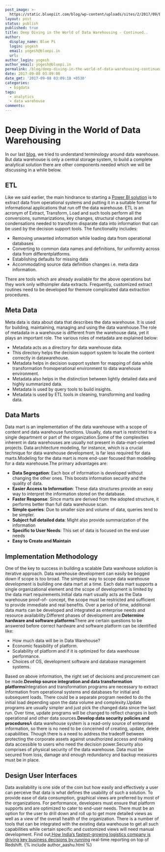 ```yaml
---
post_image: >-
  https://static.bluepiit.com/blog/wp-content/uploads/sites/2/2017/09/Blog-Deepdiving_DataWarehouse-2.jpg
layout: post
status: publish
published: true
title: Deep Diving in the World of Data Warehousing - Continued..
author:
  display_name: Blue Pi
  login: yogesh
  email: yogesh@bluepi.in
  url:
author_login: yogesh
author_email: yogesh@bluepi.in
permalink: /blog/deep-diving-in-the-world-of-data-warehousing-continued/
date: 2017-09-08 03:09:00
date_gmt: '2017-09-08 03:09:18 +0530'
categories:
  - bigdata
tags:
  - analytics
  - data warehouse
comments:
---
```

# Deep Diving in the World of Data Warehousing

In our last [blog](https://www.bluepiit.com/blog/deep-diving-in-the-world-of-data-warehousing/), we tried to understand terminology around data warehouse. But data warehouse is only a central storage system, to build a complete analytical solution there are other components needed which we will be discussing in a while below.

## ETL

Like we said earlier, the main hindrance to starting a [Power BI solution](https://www.bluepiit.com/blog/in-data-we-trust-power-bi-and-its-capabilities/) is to extract data from operational systems and putting it in a suitable format for informational applications that run off the data warehouse. ETL is an acronym of Extract, Transform, Load and such tools perform all the conversions, summarizations, key changes, structural changes and condensations needed to transform disparate data into information that can be used by the decision support tools. The functionality includes:

* Removing unwanted information while loading data from operational databases
* Converting to common data names and definitions, for uniformity across data from differentplatforms.
* Establishing defaults for missing data
* Accommodating source data definition changes i.e. meta data information.

There are tools which are already available for the above operations but they work only withsimpler data extracts. Frequently, customized extract routines need to be developed for themore complicated data extraction procedures.

## Meta Data

Meta data is data about data that describes the data warehouse. It is used for building, maintaining, managing and using the data warehouse.The role of metadata in a warehouse is different from the warehouse data, yet it plays an important role. The various roles of metadata are explained below:

* Metadata acts as a directory for data warehouse data.
* This directory helps the decision support system to locate the content correctly in datawarehouse.
* Metadata helps in decision support system for mapping of data while transformation fromoperational environment to data warehouse environment.
* Metadata also helps in the distinction between lightly detailed data and highly summarized data.
* Metadata is used by query tools to build insights.
* Metadata is used by ETL tools in cleaning, transforming and loading data.

## Data Marts

Data mart is an implementation of the data warehouse with a scope of content and data warehouse functions. Usually, data mart is restricted to a single department or part of the organization.Some of the complexities inherent in data warehouses are usually not present in data-mart-oriented projects. Data architecture modeling, for instance, which is a crucial technique for data warehouse development, is far less required for data marts.Modeling for the data mart is more end-user focused than modeling for a data warehouse.The primary advantages are:

* **Data Segregation**\: Each box of information is developed without changing the other ones. This boosts information security and the quality of data.
* **Easier Access to Information**\: These data structures provide an easy way to interpret the information stored on the database.
* **Faster Response**\: Since marts are derived from the adopted structure, it performs better than full data warehouse scan.
* **Simple queries**\: Due to smaller size and volume of data, queries tend to be simpler.
* **Subject full detailed data**\: Might also provide summarization of the information
* **Specific to User Needs**\: This set of data is focused on the end user needs
* **Easy to Create and Maintain**

## Implementation Methodology

One of the key to success in building a scalable Data warehouse solution is iterative approach. Data warehouse development can easily be bogged down if scope is too broad. The simplest way to scope data warehouse development is building one data mart at a time. Each data mart supports a single organizational element and the scope of development is limited by the data mart requirements.Initial data mart usually acts as the Data warehouse proof-of- concept, the scope must be restricted and sufficient to provide immediate and real benefits. Over a period of time, additional data marts can be developed and integrated as enterprise needs and resource availability.Different phases of development are:**Determine hardware and software platforms**There are certain questions to be answered before correct hardware and software platform can be identified like:

* How much data will be in Data Warehouse?
* Economic feasibility of platform.
* Scalability of platform and if it is optimized for data warehouse performance.
* Choices of OS, development software and database management systems.

Based on above information, the right set of decisions and procurement can be made.**Develop source integration and data transformation platforms**Integration and transformation programs are necessary to extract information from operational systems and databases for initial and subsequent loads. There could be a separate program needed to do the initial load depending upon the data volume and complexity.Update programs are usually simpler and just pick the changed data since the last run. Over time, update programs will be changed to reflect changes in both operational and other data sources.**Develop data security policies and procedures**A data warehouse system is a read-only source of enterprise information, so there is no need to be concerned of creating, update, delete capabilities. Though there is a need to address the tradeoff between protecting the corporate assets against unauthorized access and making data accessible to users who need the decision power.Security also comprises of physical security of the data warehouse. Data must be secured from loss, damage and enough redundancy and backup measures must be in place.

## Design User Interfaces

Data availability is one side of the coin but how easily and effectively a user can perceive that data is what defines the usability of such a solution. To provide ease of data consumption, graphical views are preferred by most of the organizations. For performance, developers must ensure that platform supports and are optimized to cater to end-user needs. There must be an option for the user to drill down and roll up to get more detailed views as well as a view of the overall health of the organization. There is a number of tools that can be integrated with the existing data warehouse to get all such capabilities while certain specific and customized views will need manual development. Find out,[How India’s fastest-growing logistics company is driving key business decisions by running](https://www.bluepiit.com/case-study/big-data-and-realtime-reporting) real-time reporting on top of Redshift.
{% include author_aashu.html %}